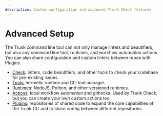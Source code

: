 ```yaml
---
description: Custom configuration and advanced Trunk Check features
---
```


# Advanced Setup

The Trunk command line tool can not only manage linters and beautifiers, but also any command line tool, runtimes, and workflow automation actions. You can also share configuration and custom linters between repos with Plugins.

- [Check](../check.md): linters, code beautifiers, and other tools to check your codebase for pre-existing issues.
- [Tools:](tools/tools.md) hermetic runtime and CLI tool manager.
- [Runtimes](runtimes/runtimes.md): NodeJS, Python, and other versioned runtimes.
- [Actions](actions/actions.md): local workflow automation and githooks. Used by Trunk Check, but you can create your own custom actions too.
- [Plugins](plugins/plugins.md): repositories of shared code to expand the core capabilities of the Trunk CLI and to share config between different repositories.
